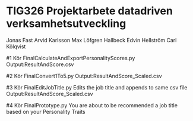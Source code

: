 # TIG326 Projektarbete datadriven verksamhetsutveckling
Jonas Fast
Arvid Karlsson
Max Löfgren Hallbeck
Edvin Hellström
Carl Kölqvist

#1 Kör FinalCalculateAndExportPersonalityScores.py
      Output:ResultAndScore.csv

#2 Kör FinalConvert1To5.py
      Output:ResultAndScore_Scaled.csv

#3 Kör FinalEditJobTitle.py
      Edits the job title and appends to same csv file
      Output:ResultAndScore_Scaled.csv

#4 Kör FinalPrototype.py
      You are about to be recommended a job title based on your Personality Traits
